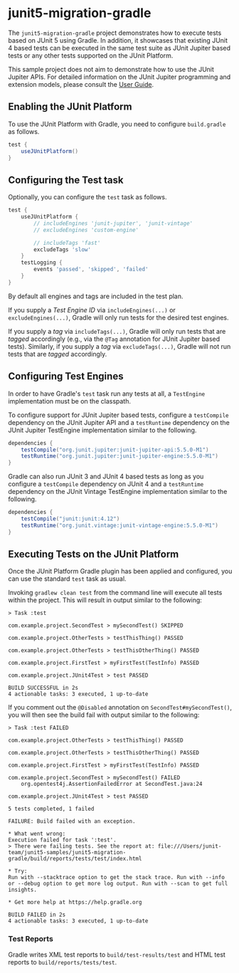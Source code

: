 # junit5-migration-gradle

The `junit5-migration-gradle` project demonstrates how to execute tests based on JUnit 5
using Gradle. In addition, it showcases that existing JUnit 4 based tests can be executed
in the same test suite as JUnit Jupiter based tests or any other tests supported on
the JUnit Platform.

This sample project does not aim to demonstrate how to use the JUnit Jupiter APIs.
For detailed information on the JUnit Jupiter programming and extension models,
please consult the [User Guide](http://junit.org/junit5/docs/current/user-guide/).

## Enabling the JUnit Platform

To use the JUnit Platform with Gradle, you need to configure `build.gradle` as follows.

```groovy
test {
	useJUnitPlatform()
}
```

## Configuring the Test task

Optionally, you can configure the `test` task as follows.

```groovy
test {
	useJUnitPlatform {
		// includeEngines 'junit-jupiter', 'junit-vintage'
		// excludeEngines 'custom-engine'

		// includeTags 'fast'
		excludeTags 'slow'
	}
	testLogging {
		events 'passed', 'skipped', 'failed'
	}
}
```

By default all engines and tags are included in the test plan.

If you supply a _Test Engine ID_ via `includeEngines(...)` or `excludeEngines(...)`,
Gradle will only run tests for the desired test engines.

If you supply a _tag_ via `includeTags(...)`, Gradle will only
run tests that are _tagged_ accordingly (e.g., via the `@Tag` annotation for
JUnit Jupiter based tests). Similarly, if you supply a _tag_ via `excludeTags(...)`,
Gradle will not run tests that are _tagged_ accordingly.

## Configuring Test Engines

In order to have Gradle's `test` task run any tests at all, a `TestEngine`
implementation must be on the classpath.

To configure support for JUnit Jupiter based tests, configure a `testCompile` dependency
on the JUnit Jupiter API and a `testRuntime` dependency on the JUnit Jupiter TestEngine
implementation similar to the following.

```groovy
dependencies {
	testCompile("org.junit.jupiter:junit-jupiter-api:5.5.0-M1")
	testRuntime("org.junit.jupiter:junit-jupiter-engine:5.5.0-M1")
}
```

Gradle can also run JUnit 3 and JUnit 4 based tests as long as you
configure a `testCompile` dependency on JUnit 4 and a `testRuntime` dependency on the
JUnit Vintage TestEngine implementation similar to the following.

```groovy
dependencies {
	testCompile("junit:junit:4.12")
	testRuntime("org.junit.vintage:junit-vintage-engine:5.5.0-M1")
}
```

## Executing Tests on the JUnit Platform

Once the JUnit Platform Gradle plugin has been applied and configured, you can use the
standard `test` task as usual.

Invoking `gradlew clean test` from the command line will execute all tests within the
project. This will result in output similar to the following:

```
> Task :test

com.example.project.SecondTest > mySecondTest() SKIPPED

com.example.project.OtherTests > testThisThing() PASSED

com.example.project.OtherTests > testThisOtherThing() PASSED

com.example.project.FirstTest > myFirstTest(TestInfo) PASSED

com.example.project.JUnit4Test > test PASSED

BUILD SUCCESSFUL in 2s
4 actionable tasks: 3 executed, 1 up-to-date
```

If you comment out the `@Disabled` annotation on `SecondTest#mySecondTest()`, you will
then see the build fail with output similar to the following:

```
> Task :test FAILED

com.example.project.OtherTests > testThisThing() PASSED

com.example.project.OtherTests > testThisOtherThing() PASSED

com.example.project.FirstTest > myFirstTest(TestInfo) PASSED

com.example.project.SecondTest > mySecondTest() FAILED
    org.opentest4j.AssertionFailedError at SecondTest.java:24

com.example.project.JUnit4Test > test PASSED

5 tests completed, 1 failed

FAILURE: Build failed with an exception.

* What went wrong:
Execution failed for task ':test'.
> There were failing tests. See the report at: file:///Users/junit-team/junit5-samples/junit5-migration-gradle/build/reports/tests/test/index.html

* Try:
Run with --stacktrace option to get the stack trace. Run with --info or --debug option to get more log output. Run with --scan to get full insights.

* Get more help at https://help.gradle.org

BUILD FAILED in 2s
4 actionable tasks: 3 executed, 1 up-to-date
```

### Test Reports

Gradle writes XML test reports to `build/test-results/test` and HTML test reports to `build/reports/tests/test`.
